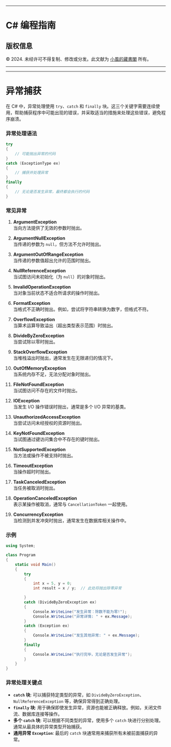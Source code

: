 
---

# C# 编程指南

## 版权信息

© 2024. 未经许可不得复制、修改或分发。此文献为 [小風的藏書閣](https://t.me/xfp2333) 所有。

---
---

# 异常捕获

在 C# 中，异常处理使用 `try`、`catch` 和 `finally` 块。这三个关键字需要连续使用，帮助捕获程序中可能出现的错误，并采取适当的措施来处理这些错误，避免程序崩溃。

### 异常处理语法

```c#
try
{
    // 可能抛出异常的代码
}
catch (ExceptionType ex)
{
    // 捕获并处理异常
}
finally
{
    // 无论是否发生异常，最终都会执行的代码
}
```

### 常见异常

1. **ArgumentException**  
   当向方法提供了无效的参数时抛出。

2. **ArgumentNullException**  
   当传递的参数为 `null`，但方法不允许时抛出。

3. **ArgumentOutOfRangeException**  
   当传递的参数值超出允许的范围时抛出。

4. **NullReferenceException**  
   当试图访问未初始化（为 `null`）的对象时抛出。

5. **InvalidOperationException**  
   当对象当前状态不适合所请求的操作时抛出。

6. **FormatException**  
   当格式不正确时抛出。例如，尝试将字符串转换为数字，但格式不符。

7. **OverflowException**  
   当算术运算导致溢出（超出类型表示范围）时抛出。

8. **DivideByZeroException**  
   当尝试除以零时抛出。

9. **StackOverflowException**  
   当堆栈溢出时抛出，通常发生在无限递归的情况下。

10. **OutOfMemoryException**  
    当系统内存不足，无法分配对象时抛出。

11. **FileNotFoundException**  
    当试图访问不存在的文件时抛出。

12. **IOException**  
    当发生 I/O 操作错误时抛出，通常是多个 I/O 异常的基类。

13. **UnauthorizedAccessException**  
    当尝试访问未经授权的资源时抛出。

14. **KeyNotFoundException**  
    当试图通过键访问集合中不存在的键时抛出。

15. **NotSupportedException**  
    当方法或操作不被支持时抛出。

16. **TimeoutException**  
    当操作超时时抛出。

17. **TaskCanceledException**  
    当任务被取消时抛出。

18. **OperationCanceledException**  
    表示某操作被取消，通常与 `CancellationToken` 一起使用。

19. **ConcurrencyException**  
    当检测到并发冲突时抛出，通常发生在数据库相关操作中。

### 示例

```c#
using System;

class Program
{
    static void Main()
    {
        try
        {
            int x = 5, y = 0;
            int result = x / y;  // 此处将抛出除零异常

        }
        catch (DivideByZeroException ex)
        {
            Console.WriteLine("发生异常：除数不能为零!");
            Console.WriteLine("异常详情: " + ex.Message);
        }
        catch (Exception ex)
        {
            Console.WriteLine("发生其他异常: " + ex.Message);
        }
        finally
        {
            Console.WriteLine("执行完毕，无论是否发生异常");
        }
    }
}
```

### 异常处理关键点

- **`catch` 块**: 可以捕获特定类型的异常，如 `DivideByZeroException`、`NullReferenceException` 等，确保异常得到正确处理。
- **`finally` 块**: 用于确保即使发生异常，资源也能被正确释放。例如，关闭文件流、数据库连接等操作。
- **多个 `catch` 块**: 可以根据不同类型的异常，使用多个 `catch` 块进行分别处理。通常从最具体的异常类型开始捕获。
- **通用异常 `Exception`**: 最后的 `catch` 块通常用来捕获所有未被前面捕获的异常。
